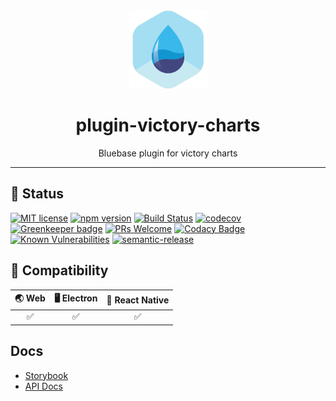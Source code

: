 <div align="center">
	<img width=125 height=125 src="assets/common/logo.png">
  <h1>
		plugin-victory-charts
	</h1>
  <p>Bluebase plugin for victory charts</p>
</div>

<hr />

## 🎊 Status

[![MIT license](https://img.shields.io/badge/license-MIT-brightgreen.svg)](http://opensource.org/licenses/MIT)
[![npm version](https://img.shields.io/npm/v/@bluebase/plugin-victory-charts.svg?style=flat)](https://npmjs.org/package/@bluebase/plugin-victory-charts "View this project on npm")
[![Build Status](https://travis-ci.com/BluebaseJS/plugin-victory-charts.svg?branch=master)](https://travis-ci.com/BluebaseJS/plugin-victory-charts)
[![codecov](https://codecov.io/gh/BluebaseJS/plugin-victory-charts/branch/master/graph/badge.svg)](https://codecov.io/gh/BluebaseJS/plugin-victory-charts)
[![Greenkeeper badge](https://badges.greenkeeper.io/BluebaseJS/plugin-victory-charts.svg)](https://greenkeeper.io/) [![PRs Welcome](https://img.shields.io/badge/PRs-welcome-brightgreen.svg)](https://github.com/BluebaseJS/plugin-victory-charts/blob/master/CONTRIBUTING.md)
[![Codacy Badge](https://api.codacy.com/project/badge/Grade/3c79162871414b6aa7c15d1a423adeca)](https://www.codacy.com/app/BluebaseJS/plugin-victory-charts?utm_source=github.com&amp;utm_medium=referral&amp;utm_content=BluebaseJS/plugin-victory-charts&amp;utm_campaign=Badge_Grade)
[![Known Vulnerabilities](https://snyk.io/test/github/BluebaseJS/plugin-victory-charts/badge.svg)](https://snyk.io/test/github/BluebaseJS/plugin-victory-charts)
[![semantic-release](https://img.shields.io/badge/%20%20%F0%9F%93%A6%F0%9F%9A%80-semantic--release-e10079.svg)](https://github.com/semantic-release/semantic-release)

## 🤝 Compatibility

| 🌏 Web | 🖥 Electron | 📱 React Native |
| :---: | :--------: | :------------: |
|✅|✅|✅|

## Docs

- [Storybook](https://BluebaseJS.github.io/plugin-victory-charts/storybook/)
- [API Docs](https://BluebaseJS.github.io/plugin-victory-charts/)